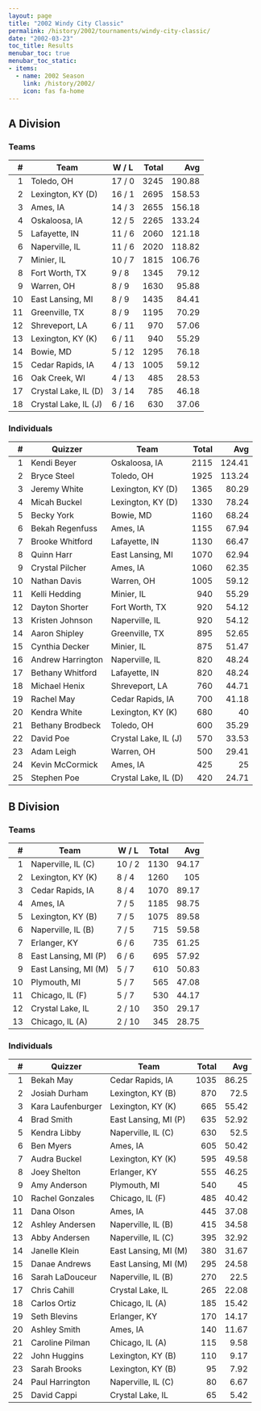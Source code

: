 ```yaml
---
layout: page
title: "2002 Windy City Classic"
permalink: /history/2002/tournaments/windy-city-classic/
date: "2002-03-23"
toc_title: Results
menubar_toc: true
menubar_toc_static:
- items:
  - name: 2002 Season
    link: /history/2002/
    icon: fas fa-home
---
```


## A Division

### Teams

|    # | Team                 | W / L  | Total |    Avg |
| ---: | -------------------- | ------ | ----: | -----: |
|    1 | Toledo, OH           | 17 / 0 |  3245 | 190.88 |
|    2 | Lexington, KY (D)    | 16 / 1 |  2695 | 158.53 |
|    3 | Ames, IA             | 14 / 3 |  2655 | 156.18 |
|    4 | Oskaloosa, IA        | 12 / 5 |  2265 | 133.24 |
|    5 | Lafayette, IN        | 11 / 6 |  2060 | 121.18 |
|    6 | Naperville, IL       | 11 / 6 |  2020 | 118.82 |
|    7 | Minier, IL           | 10 / 7 |  1815 | 106.76 |
|    8 | Fort Worth, TX       | 9 / 8  |  1345 |  79.12 |
|    9 | Warren, OH           | 8 / 9  |  1630 |  95.88 |
|   10 | East Lansing, MI     | 8 / 9  |  1435 |  84.41 |
|   11 | Greenville, TX       | 8 / 9  |  1195 |  70.29 |
|   12 | Shreveport, LA       | 6 / 11 |   970 |  57.06 |
|   13 | Lexington, KY (K)    | 6 / 11 |   940 |  55.29 |
|   14 | Bowie, MD            | 5 / 12 |  1295 |  76.18 |
|   15 | Cedar Rapids, IA     | 4 / 13 |  1005 |  59.12 |
|   16 | Oak Creek, WI        | 4 / 13 |   485 |  28.53 |
|   17 | Crystal Lake, IL (D) | 3 / 14 |   785 |  46.18 |
|   18 | Crystal Lake, IL (J) | 6 / 16 |   630 |  37.06 |

### Individuals

|    # | Quizzer           | Team                 | Total |    Avg |
| ---: | ----------------- | -------------------- | ----: | -----: |
|    1 | Kendi Beyer       | Oskaloosa, IA        |  2115 | 124.41 |
|    2 | Bryce Steel       | Toledo, OH           |  1925 | 113.24 |
|    3 | Jeremy White      | Lexington, KY (D)    |  1365 |  80.29 |
|    4 | Micah Buckel      | Lexington, KY (D)    |  1330 |  78.24 |
|    5 | Becky York        | Bowie, MD            |  1160 |  68.24 |
|    6 | Bekah Regenfuss   | Ames, IA             |  1155 |  67.94 |
|    7 | Brooke Whitford   | Lafayette, IN        |  1130 |  66.47 |
|    8 | Quinn Harr        | East Lansing, MI     |  1070 |  62.94 |
|    9 | Crystal Pilcher   | Ames, IA             |  1060 |  62.35 |
|   10 | Nathan Davis      | Warren, OH           |  1005 |  59.12 |
|   11 | Kelli Hedding     | Minier, IL           |   940 |  55.29 |
|   12 | Dayton Shorter    | Fort Worth, TX       |   920 |  54.12 |
|   13 | Kristen Johnson   | Naperville, IL       |   920 |  54.12 |
|   14 | Aaron Shipley     | Greenville, TX       |   895 |  52.65 |
|   15 | Cynthia Decker    | Minier, IL           |   875 |  51.47 |
|   16 | Andrew Harrington | Naperville, IL       |   820 |  48.24 |
|   17 | Bethany Whitford  | Lafayette, IN        |   820 |  48.24 |
|   18 | Michael Henix     | Shreveport, LA       |   760 |  44.71 |
|   19 | Rachel May        | Cedar Rapids, IA     |   700 |  41.18 |
|   20 | Kendra White      | Lexington, KY (K)    |   680 |     40 |
|   21 | Bethany Brodbeck  | Toledo, OH           |   600 |  35.29 |
|   22 | David Poe         | Crystal Lake, IL (J) |   570 |  33.53 |
|   23 | Adam Leigh        | Warren, OH           |   500 |  29.41 |
|   24 | Kevin McCormick   | Ames, IA             |   425 |     25 |
|   25 | Stephen Poe       | Crystal Lake, IL (D) |   420 |  24.71 |

## B Division

### Teams

|    # | Team                 | W / L  | Total |   Avg |
| ---: | -------------------- | ------ | ----: | ----: |
|    1 | Naperville, IL (C)   | 10 / 2 |  1130 | 94.17 |
|    2 | Lexington, KY (K)    | 8 / 4  |  1260 |   105 |
|    3 | Cedar Rapids, IA     | 8 / 4  |  1070 | 89.17 |
|    4 | Ames, IA             | 7 / 5  |  1185 | 98.75 |
|    5 | Lexington, KY (B)    | 7 / 5  |  1075 | 89.58 |
|    6 | Naperville, IL (B)   | 7 / 5  |   715 | 59.58 |
|    7 | Erlanger, KY         | 6 / 6  |   735 | 61.25 |
|    8 | East Lansing, MI (P) | 6 / 6  |   695 | 57.92 |
|    9 | East Lansing, MI (M) | 5 / 7  |   610 | 50.83 |
|   10 | Plymouth, MI         | 5 / 7  |   565 | 47.08 |
|   11 | Chicago, IL (F)      | 5 / 7  |   530 | 44.17 |
|   12 | Crystal Lake, IL     | 2 / 10 |   350 | 29.17 |
|   13 | Chicago, IL (A)      | 2 / 10 |   345 | 28.75 |

### Individuals

|    # | Quizzer           | Team                 | Total |   Avg |
| ---: | ----------------- | -------------------- | ----: | ----: |
|    1 | Bekah May         | Cedar Rapids, IA     |  1035 | 86.25 |
|    2 | Josiah Durham     | Lexington, KY (B)    |   870 |  72.5 |
|    3 | Kara Laufenburger | Lexington, KY (K)    |   665 | 55.42 |
|    4 | Brad Smith        | East Lansing, MI (P) |   635 | 52.92 |
|    5 | Kendra Libby      | Naperville, IL (C)   |   630 |  52.5 |
|    6 | Ben Myers         | Ames, IA             |   605 | 50.42 |
|    7 | Audra Buckel      | Lexington, KY (K)    |   595 | 49.58 |
|    8 | Joey Shelton      | Erlanger, KY         |   555 | 46.25 |
|    9 | Amy Anderson      | Plymouth, MI         |   540 |    45 |
|   10 | Rachel Gonzales   | Chicago, IL (F)      |   485 | 40.42 |
|   11 | Dana Olson        | Ames, IA             |   445 | 37.08 |
|   12 | Ashley Andersen   | Naperville, IL (B)   |   415 | 34.58 |
|   13 | Abby Andersen     | Naperville, IL (C)   |   395 | 32.92 |
|   14 | Janelle Klein     | East Lansing, MI (M) |   380 | 31.67 |
|   15 | Danae Andrews     | East Lansing, MI (M) |   295 | 24.58 |
|   16 | Sarah LaDouceur   | Naperville, IL (B)   |   270 |  22.5 |
|   17 | Chris Cahill      | Crystal Lake, IL     |   265 | 22.08 |
|   18 | Carlos Ortiz      | Chicago, IL (A)      |   185 | 15.42 |
|   19 | Seth Blevins      | Erlanger, KY         |   170 | 14.17 |
|   20 | Ashley Smith      | Ames, IA             |   140 | 11.67 |
|   21 | Caroline Pilman   | Chicago, IL (A)      |   115 |  9.58 |
|   22 | John Huggins      | Lexington, KY (B)    |   110 |  9.17 |
|   23 | Sarah Brooks      | Lexington, KY (B)    |    95 |  7.92 |
|   24 | Paul Harrington   | Naperville, IL (C)   |    80 |  6.67 |
|   25 | David Cappi       | Crystal Lake, IL     |    65 |  5.42 |
